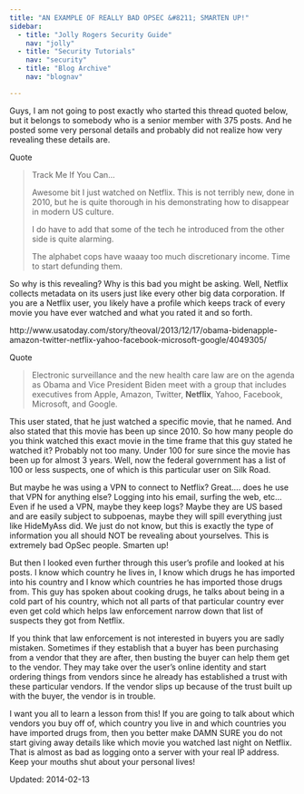 ```yaml
---
title: "AN EXAMPLE OF REALLY BAD OPSEC &#8211; SMARTEN UP!"
sidebar:
  - title: "Jolly Rogers Security Guide"
    nav: "jolly"
  - title: "Security Tutorials"
    nav: "security"
  - title: "Blog Archive"
    nav: "blognav"

---
```




<p>Guys, I am not going to post exactly who started this thread quoted below, but it belongs to somebody who is a senior member with 375 posts. And he posted some very personal details and probably did not realize how very revealing these details are.</p>
<div>
<div>Quote</div>
</div>
<blockquote><p>Track Me If You Can&#8230;</p>
<p>Awesome bit I just watched on Netflix. This is not terribly new, done in 2010, but he is quite thorough in his demonstrating how to disappear in modern US culture.</p>
<p>I do have to add that some of the tech he introduced from the other side is quite alarming.</p>
<p>The alphabet cops have waaay too much discretionary income. Time to start defunding them.</p></blockquote>
<p>So why is this revealing? Why is this bad you might be asking. Well, Netflix collects metadata on its users just like every other big data corporation. If you are a Netflix user, you likely have a profile which keeps track of every movie you have ever watched and what you rated it and so forth.</p>
<p>http://www.usatoday.com/story/theoval/2013/12/17/obama-bidenapple-amazon-twitter-netflix-yahoo-facebook-microsoft-google/4049305/</p>
<div>
<div>Quote</div>
</div>
<blockquote><p>Electronic surveillance and the new health care law are on the agenda as Obama and Vice President Biden meet with a group that includes executives from Apple, Amazon, Twitter, <strong>Netflix</strong>, Yahoo, Facebook, Microsoft, and Google.</p></blockquote>
<p>This user stated, that he just watched a specific movie, that he named. And also stated that this movie has been up since 2010. So how many people do you think watched this exact movie in the time frame that this guy stated he watched it? Probably not too many. Under 100 for sure since the movie has been up for almost 3 years. Well, now the federal government has a list of 100 or less suspects, one of which is this particular user on Silk Road.</p>
<p>But maybe he was using a VPN to connect to Netflix? Great&#8230;. does he use that VPN for anything else? Logging into his email, surfing the web, etc&#8230; Even if he used a VPN, maybe they keep logs? Maybe they are US based and are easily subject to subpoenas, maybe they will spill everything just like HideMyAss did. We just do not know, but this is exactly the type of information you all should NOT be revealing about yourselves. This is extremely bad OpSec people. Smarten up!</p>
<p>But then I looked even further through this user&#8217;s profile and looked at his posts. I know which country he lives in, I know which drugs he has imported into his country and I know which countries he has imported those drugs from. This guy has spoken about cooking drugs, he talks about being in a cold part of his country, which not all parts of that particular country ever even get cold which helps law enforcement narrow down that list of suspects they got from Netflix.</p>
<p>If you think that law enforcement is not interested in buyers you are sadly mistaken. Sometimes if they establish that a buyer has been purchasing from a vendor that they are after, then busting the buyer can help them get to the vendor. They may take over the user&#8217;s online identity and start ordering things from vendors since he already has established a trust with these particular vendors. If the vendor slips up because of the trust built up with the buyer, the vendor is in trouble.</p>
<p>I want you all to learn a lesson from this! If you are going to talk about which vendors you buy off of, which country you live in and which countries you have imported drugs from, then you better make DAMN SURE you do not start giving away details like which movie you watched last night on Netflix. That is almost as bad as logging onto a server with your real IP address. Keep your mouths shut about your personal lives!</p>

Updated: 2014-02-13

